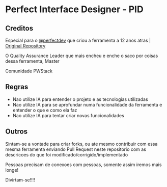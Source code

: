 # Perfect Interface Designer - PID

## Creditos
Especial para o [@perfectdev](https://github.com/perfectdev) que criou a ferramenta a 12 anos atras | [Original Repository](https://github.com/perfectdev/UIEdit) 

O Quality Assurance Leader que mais encheu e enche o saco por coisas dessa ferramenta, Master

Comunidade PWStack

## Regras 
- Nao utilize IA para entender o projeto e as tecnologias utilizadas
- Nao utilize IA para se aprofundar numa funcionalidade da ferramenta e entender o que e como ela faz
- Nao utilize IA para tentar criar novas funcionalidades

## Outros
Sintam-se a vontade para criar forks, ou ate mesmo contribuir com essa mesma ferramenta enviando Pull Request neste repositorio com as descricoes do que foi modificado/corrigido/implementado

Pessoas precisam de conexoes com pessoas, somente assim iremos mais longe!

Divirtam-se!!!!